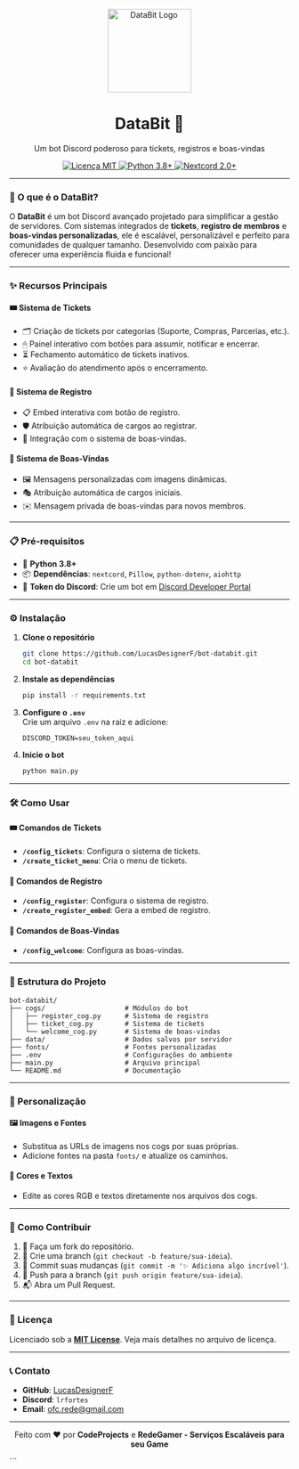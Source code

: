 
<p align="center">
  <img src="https://imgur.com/FI0J8Aw.png" alt="DataBit Logo" width="150"/>
</p>

<h1 align="center">DataBit 🤖</h1>
<p align="center">Um bot Discord poderoso para tickets, registros e boas-vindas</p>

<p align="center">
  <a href="https://github.com/LucasDesignerF/bot-databit/blob/main/LICENSE">
    <img src="https://img.shields.io/github/license/LucasDesignerF/bot-databit?style=flat-square&color=brightgreen" alt="Licença MIT"/>
  </a>
  <a href="https://www.python.org/">
    <img src="https://img.shields.io/badge/Python-3.8%2B-3776AB?style=flat-square&logo=python" alt="Python 3.8+"/>
  </a>
  <a href="https://nextcord.readthedocs.io/">
    <img src="https://img.shields.io/badge/Nextcord-2.0%2B-7289DA?style=flat-square&logo=discord" alt="Nextcord 2.0+"/>
  </a>
</p>

---

### 🌟 O que é o DataBit?

O **DataBit** é um bot Discord avançado projetado para simplificar a gestão de servidores. Com sistemas integrados de **tickets**, **registro de membros** e **boas-vindas personalizadas**, ele é escalável, personalizável e perfeito para comunidades de qualquer tamanho. Desenvolvido com paixão para oferecer uma experiência fluida e funcional!

---

### ✨ Recursos Principais

#### 🎟 Sistema de Tickets
- 🗂 Criação de tickets por categorias (Suporte, Compras, Parcerias, etc.).
- 🖱 Painel interativo com botões para assumir, notificar e encerrar.
- ⏳ Fechamento automático de tickets inativos.
- ⭐ Avaliação do atendimento após o encerramento.

#### 📝 Sistema de Registro
- 📋 Embed interativa com botão de registro.
- 🛡 Atribuição automática de cargos ao registrar.
- 🔗 Integração com o sistema de boas-vindas.

#### 🎉 Sistema de Boas-Vindas
- 🖼 Mensagens personalizadas com imagens dinâmicas.
- 🎭 Atribuição automática de cargos iniciais.
- ✉️ Mensagem privada de boas-vindas para novos membros.

---

### 📋 Pré-requisitos

- 🐍 **Python 3.8+**
- 📦 **Dependências**: `nextcord`, `Pillow`, `python-dotenv`, `aiohttp`
- 🔑 **Token do Discord**: Crie um bot em [Discord Developer Portal](https://discord.com/developers/applications)

---

### ⚙️ Instalação

1. **Clone o repositório**  
   ```bash
   git clone https://github.com/LucasDesignerF/bot-databit.git
   cd bot-databit
   ```

2. **Instale as dependências**  
   ```bash
   pip install -r requirements.txt
   ```

3. **Configure o `.env`**  
   Crie um arquivo `.env` na raiz e adicione:  
   ```env
   DISCORD_TOKEN=seu_token_aqui
   ```

4. **Inicie o bot**  
   ```bash
   python main.py
   ```

---

### 🛠 Como Usar

#### 🎟 Comandos de Tickets
- **`/config_tickets`**: Configura o sistema de tickets.
- **`/create_ticket_menu`**: Cria o menu de tickets.

#### 📝 Comandos de Registro
- **`/config_register`**: Configura o sistema de registro.
- **`/create_register_embed`**: Gera a embed de registro.

#### 🎉 Comandos de Boas-Vindas
- **`/config_welcome`**: Configura as boas-vindas.

---

### 📂 Estrutura do Projeto

```
bot-databit/
├── cogs/                    # Módulos do bot
│   ├── register_cog.py      # Sistema de registro
│   ├── ticket_cog.py        # Sistema de tickets
│   └── welcome_cog.py       # Sistema de boas-vindas
├── data/                    # Dados salvos por servidor
├── fonts/                   # Fontes personalizadas
├── .env                     # Configurações do ambiente
├── main.py                  # Arquivo principal
└── README.md                # Documentação
```

---

### 🎨 Personalização

#### 🖼 Imagens e Fontes
- Substitua as URLs de imagens nos cogs por suas próprias.
- Adicione fontes na pasta `fonts/` e atualize os caminhos.

#### 🌈 Cores e Textos
- Edite as cores RGB e textos diretamente nos arquivos dos cogs.

---

### 🤝 Como Contribuir

1. 🍴 Faça um fork do repositório.
2. 🌿 Crie uma branch (`git checkout -b feature/sua-ideia`).
3. 💾 Commit suas mudanças (`git commit -m '✨ Adiciona algo incrível'`).
4. 🚀 Push para a branch (`git push origin feature/sua-ideia`).
5. 📬 Abra um Pull Request.

---

### 📜 Licença

Licenciado sob a **[MIT License](LICENSE)**. Veja mais detalhes no arquivo de licença.

---

### 📞 Contato

- **GitHub**: [LucasDesignerF](https://github.com/LucasDesignerF)
- **Discord**: `lrfortes`
- **Email**: [ofc.rede@gmail.com](mailto:ofc.rede@gmail.com)

---

<p align="center">
  Feito com ❤️ por <strong>CodeProjects</strong> e <strong>RedeGamer - Serviços Escaláveis para seu Game</strong>
</p>
```
